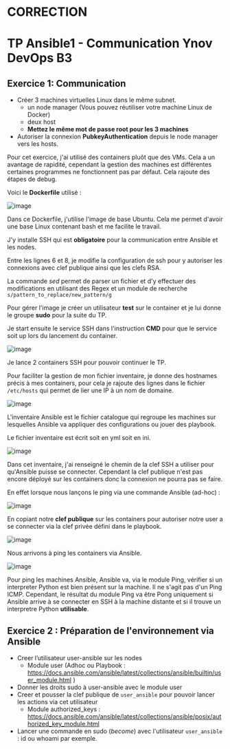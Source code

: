 # CORRECTION
# TP Ansible1 - Communication Ynov DevOps B3
 
## Exercice 1: Communication

- Créer 3 machines virtuelles Linux dans le même subnet.
  - un node manager (Vous pouvez réutiliser votre machine Linux de Docker)
  - deux host
  - **Mettez le même mot de passe root pour les 3 machines**
- Autoriser la connexion **PubkeyAuthentication** depuis le node manager vers les hosts.


Pour cet exercice, j'ai utilisé des containers pluôt que des VMs.
Cela a un avantage de rapidité, cependant la gestion des machines est différentes certaines programmes ne fonctionnent pas par défaut. Cela rajoute des étapes de debug. 


Voici le **Dockerfile** utilisé : 

![image](https://user-images.githubusercontent.com/51991304/143885216-3ff08603-5e42-41d8-b72f-033ba8f85881.png)


Dans ce Dockerfile, j'utilise l'image de base Ubuntu. Cela me permet d'avoir une base Linux contenant bash et me facilite le travail. 

J'y installe SSH qui est **obligatoire** pour la communication entre Ansible et les nodes. 

Entre les lignes 6 et 8, je modifie la configuration de ssh pour y autoriser les connexions avec clef publique ainsi que les clefs RSA. 

La commande *sed* permet de parser un fichier et d'y effectuer des modifications en utilisant des Regex et un module de recherche `s/pattern_to_replace/new_pattern/g`

Pour gérer l'image je créer un utilisateur **test** sur le container et je lui donne le groupe **sudo** pour la suite du TP. 

Je start ensuite le service SSH dans l'instruction **CMD** pour que le service soit up lors du lancement du container. 

![image](https://user-images.githubusercontent.com/51991304/143883765-ba28bb9a-cdae-42c1-8348-49adb3855e2c.png)

Je lance 2 containers SSH pour pouvoir continuer le TP. 

Pour faciliter la gestion de mon fichier inventaire, je donne des hostnames précis à mes containers, pour cela je rajoute des lignes dans le fichier `/etc/hosts` qui permet de lier une IP à un nom de domaine. 

![image](https://user-images.githubusercontent.com/51991304/143883906-3be72bff-bb13-4b09-a479-05db14e81f61.png)



L'inventaire Ansible est le fichier catalogue qui regroupe les machines sur lesquelles Ansible va appliquer des configurations ou jouer des playbook. 

Le fichier inventaire est écrit soit en yml soit en ini. 

![image](https://user-images.githubusercontent.com/51991304/143884532-c3173674-af0e-48da-9ae7-25ada9ede1ce.png)

Dans cet inventaire, j'ai renseigné le chemin de la clef SSH a utiliser pour qu'Ansible puisse se connecter. Cependant la clef publique n'est pas encore déployé sur les containers donc la connexion ne pourra pas se faire. 

En effet lorsque nous lançons le ping via une commande Ansible (ad-hoc) : 

![image](https://user-images.githubusercontent.com/51991304/143884797-f4fad515-df11-4184-9547-b76aba29dd02.png)


En copiant notre **clef publique** sur les containers pour autoriser notre user a se connecter via la clef privée défini dans le playbook. 

![image](https://user-images.githubusercontent.com/51991304/143885441-fec5a08d-c41d-4d6b-bd14-6587b701899e.png)


Nous arrivons à ping les containers via Ansible. 


![image](https://user-images.githubusercontent.com/51991304/143885509-10a5e667-69f8-48de-8fdb-dda80222011a.png)

Pour ping les machines Ansible, Ansible va, via le module Ping, vérifier si un interpreter Python est bien présent sur la machine. 
Il ne s'agit pas d'un Ping ICMP. Cependant, le résultat du module Ping va être Pong uniquement si Ansible arrive à se connecter en SSH à la machine distante et si il trouve un interpretre Python **utilisable**.

## Exercice 2 : Préparation de l'environnement via Ansible

- Creer l’utilisateur user-ansible sur les nodes
  - Module user (Adhoc ou Playbook : https://docs.ansible.com/ansible/latest/collections/ansible/builtin/user_module.html )
- Donner les droits sudo à user-ansible avec le module user
- Creer et pousser la clef publique de `user_ansible` pour pouvoir lancer les actions via cet utilisateur
  - Module authorized_keys : https://docs.ansible.com/ansible/latest/collections/ansible/posix/authorized_key_module.html
- Lancer une commande en sudo (*become*) avec l'utilisateur `user_ansible` : id ou whoami par exemple. 





